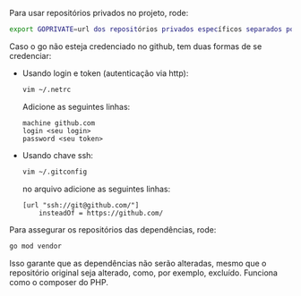 Para usar repositórios privados no projeto, rode: 
```bash
export GOPRIVATE=url dos repositórios privados específicos separados por vírgula
```
Caso o go não esteja credenciado no github, tem duas formas de se credenciar:
- Usando login e token (autenticação via http):
    ```bash
    vim ~/.netrc
    ```
    Adicione as seguintes linhas:
    ```
    machine github.com
    login <seu login>
    password <seu token>
    ```
- Usando chave ssh:
    ```bash
    vim ~/.gitconfig
    ```
  no arquivo adicione as seguintes linhas:
    ```
    [url "ssh://git@github.com/"]
        insteadOf = https://github.com/
    ```
  
Para assegurar os repositórios das dependências, rode:
```bash
go mod vendor
```
Isso garante que as dependências não serão alteradas, mesmo que o repositório original seja alterado, como, por exemplo, 
excluído. Funciona como o composer do PHP.